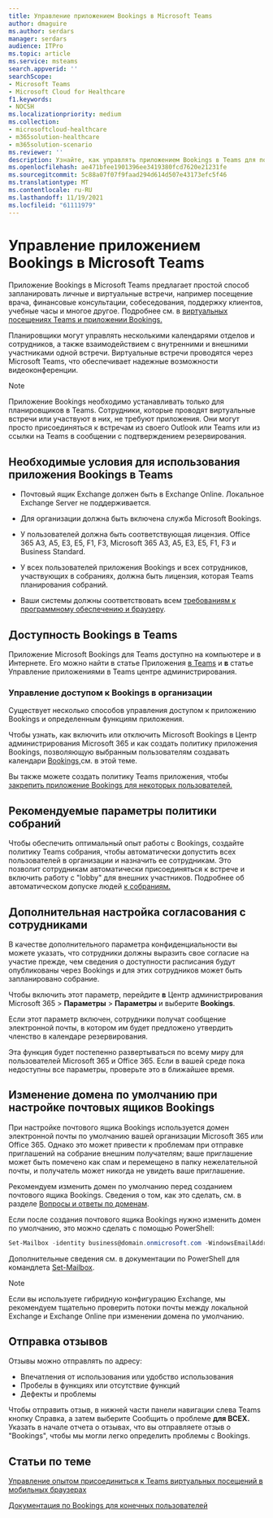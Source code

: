 ```yaml
---
title: Управление приложением Bookings в Microsoft Teams
author: dmaguire
ms.author: serdars
manager: serdars
audience: ITPro
ms.topic: article
ms.service: msteams
search.appverid: ''
searchScope:
- Microsoft Teams
- Microsoft Cloud for Healthcare
f1.keywords:
- NOCSH
ms.localizationpriority: medium
ms.collection:
- microsoftcloud-healthcare
- m365solution-healthcare
- m365solution-scenario
ms.reviewer: ''
description: Узнайте, как управлять приложением Bookings в Teams для пользователей в организации.
ms.openlocfilehash: ae471bfee1901396ee3419380fcd7620e21231fe
ms.sourcegitcommit: 5c88a07f07f9faad294d614d507e43173efc5f46
ms.translationtype: MT
ms.contentlocale: ru-RU
ms.lasthandoff: 11/19/2021
ms.locfileid: "61111979"
---
```

# <a name="manage-the-bookings-app-in-microsoft-teams"></a>Управление приложением Bookings в Microsoft Teams

Приложение Bookings в Microsoft Teams предлагает простой способ запланировать личные и виртуальные встречи, например посещение врача, финансовые консультации, собеседования, поддержку клиентов, учебные часы и многое другое. Подробнее см. в [виртуальных посещениях Teams и приложении Bookings.](expand-teams-across-your-org/bookings-virtual-visits.md)

Планировщики могут управлять несколькими календарями отделов и сотрудников, а также взаимодействием с внутренними и внешними участниками одной встречи. Виртуальные встречи проводятся через Microsoft Teams, что обеспечивает надежные возможности видеоконференции.

> [!NOTE]
> Приложение Bookings необходимо устанавливать только для планировщиков в Teams. Сотрудники, которые проводят виртуальные встречи или участвуют в них, не требуют приложения. Они могут просто присоединяться к встречам из своего Outlook или Teams или из ссылки на Teams в сообщении с подтверждением резервирования.

## <a name="prerequisites-for-using-the-bookings-app-in-teams"></a>Необходимые условия для использования приложения Bookings в Teams

- Почтовый ящик Exchange должен быть в Exchange Online. Локальное Exchange Server не поддерживается.

- Для организации должна быть включена служба Microsoft Bookings.

- У пользователей должна быть соответствующая лицензия. Office 365 A3, A5, E3, E5, F1, F3, Microsoft 365 A3, A5, E3, E5, F1, F3 и Business Standard.

- У всех пользователей приложения Bookings и всех сотрудников, участвующих в собраниях, должна быть лицензия, которая Teams планирования собраний.

- Ваши системы должны соответствовать всем [требованиям к программному обеспечению и браузеру](hardware-requirements-for-the-teams-app.md).

## <a name="availability-of-bookings-in-teams"></a>Доступность Bookings в Teams

Приложение Microsoft Bookings для Teams доступно на компьютере и в Интернете. Его можно найти в статье Приложения [в Teams](https://teams.microsoft.com/l/app/4c4ec2e8-4a2c-4bce-8d8f-00fc664a4e5b?source=store-copy-link) и **в** статье Управление приложениями в Teams центре администрирования.

### <a name="control-access-to-bookings-within-your-organization"></a>Управление доступом к Bookings в организации

Существует несколько способов управления доступом к приложению Bookings и определенным функциям приложения.

Чтобы узнать, как включить или отключить Microsoft Bookings в Центр администрирования Microsoft 365 и как создать политику приложения Bookings, позволяющую выбранным пользователям создавать календари [Bookings,](https://support.microsoft.com/en-us/office/get-access-to-microsoft-bookings-5382dc07-aaa5-45c9-8767-502333b214ce)см. в этой теме.

Вы также можете создать политику Teams приложения, чтобы [закрепить приложение Bookings для некоторых пользователей.](teams-app-setup-policies.md)

## <a name="recommended-meeting-policy-settings"></a>Рекомендуемые параметры политики собраний

Чтобы обеспечить оптимальный опыт работы с Bookings, создайте политику  Teams собрания, чтобы автоматически допустить всех пользователей в организации и назначить ее сотрудникам. Это позволит сотрудникам автоматически присоединяться к встрече и включить работу с "lobby" для внешних участников. Подробнее об автоматическом допуске людей [к собраниям.](meeting-policies-participants-and-guests.md#automatically-admit-people)

## <a name="optional-staff-approvals-setting"></a>Дополнительная настройка согласования с сотрудниками

В качестве дополнительного параметра конфиденциальности вы можете указать, что сотрудники должны выразить свое согласие на участие прежде, чем сведения о доступности расписания будут опубликованы через Bookings и для этих сотрудников может быть запланировано собрание.  

Чтобы включить этот параметр, перейдите **в** Центр администрирования Microsoft 365 \> **Параметры** \> **Параметры** и выберите **Bookings**.

Если этот параметр включен, сотрудники получат сообщение электронной почты, в котором им будет предложено утвердить членство в календаре резервирования.  

Эта функция будет постепенно развертываться по всему миру для пользователей Microsoft 365 и Office 365. Если в вашей среде пока недоступны все параметры, проверьте это в ближайшее время.

## <a name="changing-your-default-domain-when-setting-up-bookings-mailboxes"></a>Изменение домена по умолчанию при настройке почтовых ящиков Bookings

При настройке почтового ящика Bookings используется домен электронной почты по умолчанию вашей организации Microsoft 365 или Office 365. Однако это может привести к проблемам при отправке приглашений на собрание внешним получателям; ваше приглашение может быть помечено как спам и перемещено в папку нежелательной почты, и получатель может никогда не увидеть ваше приглашение.

Рекомендуем изменить домен по умолчанию перед созданием почтового ящика Bookings. Сведения о том, как это сделать, см. в разделе [Вопросы и ответы по доменам](/microsoft-365/admin/setup/domains-faq#how-do-i-set-or-change-the-default-domain-in-office-365).

Если после создания почтового ящика Bookings нужно изменить домен по умолчанию, это можно сделать с помощью PowerShell:

```PowerShell
Set-Mailbox -identity business@domain.onmicrosoft.com -WindowsEmailAddress business@domain.com -EmailAddresses business@domain.com
```

Дополнительные сведения см. в документации по PowerShell для командлета [Set-Mailbox](/powershell/module/exchange/mailboxes/set-mailbox).

> [!NOTE]
> Если вы используете гибридную конфигурацию Exchange, мы рекомендуем тщательно проверить потоки почты между локальной Exchange и Exchange Online при изменении домена по умолчанию.

## <a name="sending-feedback"></a>Отправка отзывов

Отзывы можно отправлять по адресу:

  - Впечатления от использования или удобство использования
  - Пробелы в функциях или отсутствие функций
  - Дефекты и проблемы
  
Чтобы отправить отзыв,  в нижней части панели навигации слева Teams  кнопку Справка, а затем выберите Сообщить о проблеме **для ВСЕХ.** Указать в начале отчета о отзывах, что вы отправляете отзыв о "Bookings", чтобы мы могли легко определить проблемы с Bookings.

## <a name="related-articles"></a>Статьи по теме

[Управление опытом присоединиться к Teams виртуальных посещений в мобильных браузерах](expand-teams-across-your-org/mobile-browser-join.md)


  [Документация по Bookings для конечных пользователей](https://support.office.com/en-us/article/apps-and-services-cc1fba57-9900-4634-8306-2360a40c665b?ui=en-US&rs=en-US&ad=US#PickTab=Bookings)
